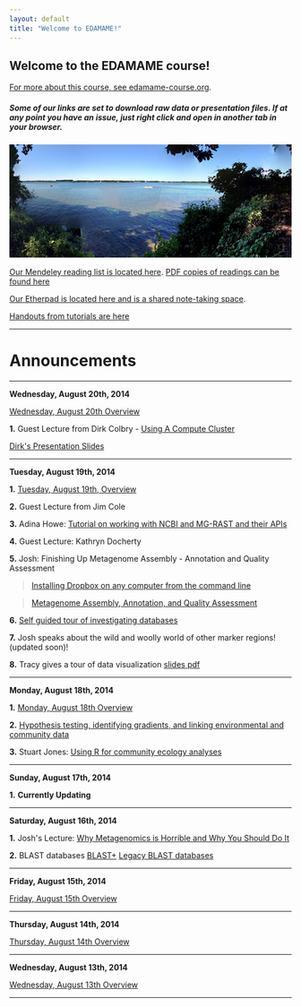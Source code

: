 ```yaml
---
layout: default
title: "Welcome to EDAMAME!"
---
```


## Welcome to the EDAMAME course!

[For more about this course, see edamame-course.org](http://edamame-course.org).

##### Some of our links are set to download raw data or presentation files. If at any point you have an issue, just right click and open in another tab in your browser.

![edamame header image](img/gull_lake.jpg)

[Our Mendeley reading list is located here](http://www.mendeley.com/groups/4688421/edamame/). [PDF copies of readings can be found here](https://github.com/edamame-course/docs/tree/gh-pages/extra/PDFs)

[Our Etherpad is located here and is a shared note-taking space](https://edamame.etherpad.mozilla.org/1).

[Handouts from tutorials are here](https://github.com/edamame-course/docs/tree/gh-pages/extra/Handouts)

-------------------------------------------------------------------------------------

# Announcements

-------------------------------------------------------------------------------------

**Wednesday, August 20th, 2014**

[Wednesday, August 20th Overview](https://edamame-course.github.io/docs/august_20.html)

**1.** Guest Lecture from Dirk Colbry - [Using A Compute Cluster](https://wiki.hpcc.msu.edu/display/~colbrydi@msu.edu/2014/08/19/EDAMAME+Workshop+at+Kellogg+Biological+Center)

[Dirk's Presentation Slides](https://edamame-course.github.io/docs/extra/Presentations/2014-08-20_Cluster_Computing_EDAMAME.pdf?raw=true)

-------------------------------------------------------------------------------------

**Tuesday, August 19th, 2014**

**1.** [Tuesday, August 19th, Overview](https://edamame-course.github.io/docs/august_19.html)

**2.** Guest Lecture from Jim Cole

**3.** Adina Howe: [Tutorial on working with NCBI and MG-RAST and their APIs](http://adina-howe.readthedocs.org/en/latest/)

**4.** Guest Lecture: Kathryn Docherty

**5.** Josh: Finishing Up Metagenome Assembly - Annotation and Quality Assessment

> [Installing Dropbox on any computer from the command line](https://edamame-course.github.io/docs/using_dropbox_on_your_ec2_machine.html)

> [Metagenome Assembly, Annotation, and Quality Assessment](https://edamame-course.github.io/docs/metagenome_assembly_and_annotation.html)

**6.** [Self guided tour of investigating databases](https://github.com/edamame-course/docs/blob/gh-pages/_posts/2014-08-19_database_questions.md)

**7.** Josh speaks about the wild and woolly world of other marker regions! (updated soon)!

**8.** Tracy gives a tour of data visualization [slides pdf](https://github.com/edamame-course/docs/extra/metagenomic_visualization.pdf)


-------------------------------------------------------------------------------------

**Monday, August 18th, 2014**

**1.** [Monday, August 18th Overview](https://edamame-course.github.io/docs/august_18.html)

**2.** [Hypothesis testing, identifying gradients, and linking environmental and community data](https://github.com/edamame-course/docs/blob/gh-pages/extra/Presentations/2014-08-18-AM_Ashley_Lecture4.pdf?raw=true)

**3.** Stuart Jones: [Using R for community ecology analyses](https://edamame-course.github.io/docs/introduction_to_R_SEJones.html)

-------------------------------------------------------------------------------------

**Sunday, August 17th, 2014**

**1.**  **Currently Updating**  

-------------------------------------------------------------------------------------

**Saturday, August 16th, 2014**  

**1.**  Josh's Lecture: [Why Metagenomics is Horrible and Why You Should Do It]()

**2.**  BLAST databases
	[BLAST+](https://edamame-course.github.io/docs/2014-08-16-running_blast_from_command_line.html)
	[Legacy BLAST databases](https://edamame-course.github.io/docs/2014-08-16-legacy_blast_db.html)

-------------------------------------------------------------------------------------

**Friday, August 15th, 2014**

[Friday, August 15th Overview](https://edamame-course.github.io/docs/august_15.html)

-------------------------------------------------------------------------------------

**Thursday, August 14th, 2014**

[Thursday, August 14th Overview](https://edamame-course.github.io/docs/august_14.html)

-------------------------------------------------------------------------------------

**Wednesday, August 13th, 2014**

[Wednesday, August 13th Overview](https://edamame-course.github.io/docs/august_13.html)

-------------------------------------------------------------------------------------
